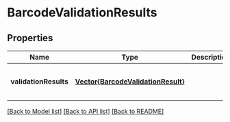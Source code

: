 # BarcodeValidationResults


## Properties
Name | Type | Description | Notes
------------ | ------------- | ------------- | -------------
**validationResults** | [**Vector{BarcodeValidationResult}**](BarcodeValidationResult.md) |  | [optional] [default to nothing]


[[Back to Model list]](../README.md#models) [[Back to API list]](../README.md#api-endpoints) [[Back to README]](../README.md)


